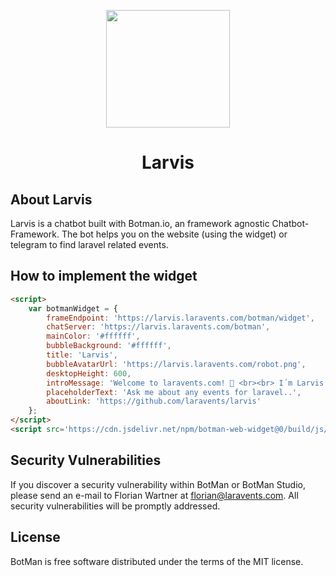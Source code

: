 <p align="center"><img height="188" width="198" src="https://larvis.laravents.com/robot.png"></p>
<h1 align="center">Larvis</h1>

## About Larvis

Larvis is a chatbot built with Botman.io, an framework agnostic Chatbot-Framework.
The bot helps you on the website (using the widget) or telegram to find laravel related events.

## How to implement the widget

```html
<script>
    var botmanWidget = {
        frameEndpoint: 'https://larvis.laravents.com/botman/widget',
        chatServer: 'https://larvis.laravents.com/botman',
        mainColor: '#ffffff',
        bubbleBackground: '#ffffff',
        title: 'Larvis',
        bubbleAvatarUrl: 'https://larvis.laravents.com/robot.png',
        desktopHeight: 600,
        introMessage: 'Welcome to laravents.com! 👋 <br><br> I´m Larvis. Your personal 🤖 when it comes to any laravel related events on the 🌍. <br><br> Here´s a 📝 with commands, i understand: <br><br> - Show me conferences <br> - Show me meetups <br> - Show me hackathons',
        placeholderText: 'Ask me about any events for laravel..',
        aboutLink: 'https://github.com/laravents/larvis'
    };
</script>
<script src='https://cdn.jsdelivr.net/npm/botman-web-widget@0/build/js/widget.js'></script>
```

## Security Vulnerabilities

If you discover a security vulnerability within BotMan or BotMan Studio, please send an e-mail to Florian Wartner at florian@laravents.com. All security vulnerabilities will be promptly addressed.

## License

BotMan is free software distributed under the terms of the MIT license.

